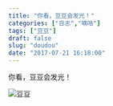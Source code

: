 ```yaml
---
title: "你看，豆豆会发光！"
categories: ["日志","嘀咕"]
tags: ["豆豆"]
draft: false
slug: "doudou"
date: "2017-07-21 16:18:00"
---
```


你看，豆豆会发光！

![豆豆](https://cdn.jsdelivr.net/gh/eallion/blog@public/images/2017/07/21/1995709596.jpg)
